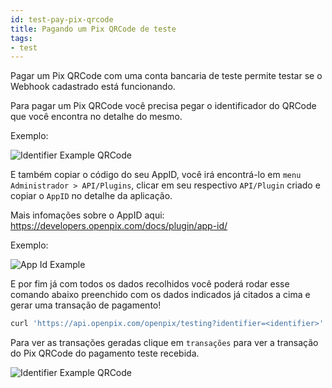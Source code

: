```yaml
---
id: test-pay-pix-qrcode
title: Pagando um Pix QRCode de teste
tags:
- test
---
```


Pagar um Pix QRCode com uma conta bancaria de teste permite testar se o Webhook cadastrado está funcionando.

Para pagar um Pix QRCode você precisa pegar o identificador do QRCode que você encontra no detalhe do mesmo.

Exemplo:

![Identifier Example QRCode](/img/identifier-ex-qrcode.png)

E também copiar o código do seu AppID, você irá encontrá-lo em `menu Administrador > API/Plugins`, clicar em seu respectivo `API/Plugin` criado e copiar o `AppID` no detalhe da aplicação.

Mais infomações sobre o AppID aqui: https://developers.openpix.com/docs/plugin/app-id/

Exemplo:

![App Id Example](/img/app-id-ex.png)

E por fim já com todos os dados recolhidos você poderá rodar esse comando abaixo preenchido com os dados indicados já citados a cima e gerar uma transação de pagamento!

```jsx
curl 'https://api.openpix.com/openpix/testing?identifier=<identifier>' -H 'Authorization: <appID>'
```

Para ver as transações geradas clique em `transações` para ver a transação do Pix QRCode do pagamento teste recebida. 

![Identifier Example QRCode](/img/transaction-ex.png)